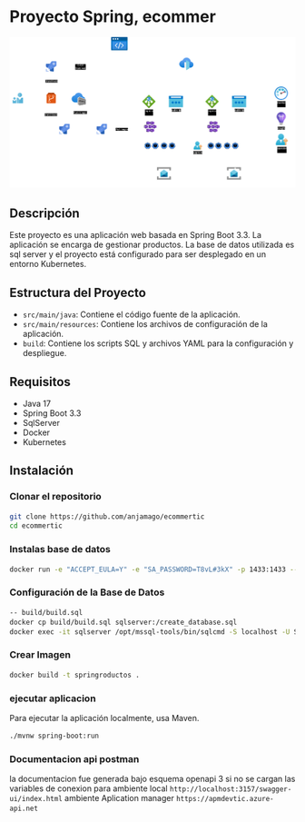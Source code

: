 # Proyecto Spring, ecommer

![Arquitectura](Builders/eco-Page.drawio.png)

## Descripción

Este proyecto es una aplicación web basada en Spring Boot 3.3. La aplicación se encarga de gestionar productos. La base de datos utilizada es sql server y el proyecto está configurado para ser desplegado en un entorno Kubernetes.

## Estructura del Proyecto

- `src/main/java`: Contiene el código fuente de la aplicación.
- `src/main/resources`: Contiene los archivos de configuración de la aplicación.
- `build`: Contiene los scripts SQL y archivos YAML para la configuración y despliegue.

## Requisitos

- Java 17
- Spring Boot 3.3
- SqlServer
- Docker
- Kubernetes

## Instalación

### Clonar el repositorio

```bash
git clone https://github.com/anjamago/ecommertic
cd ecommertic
```

### Instalas base de datos 
```bash
docker run -e "ACCEPT_EULA=Y" -e "SA_PASSWORD=T8vL#3kX" -p 1433:1433 --name sqlserver -d mcr.microsoft.com/mssql/server:2022-latest

```

### Configuración de la Base de Datos
```bash
-- build/build.sql
docker cp build/build.sql sqlserver:/create_database.sql
docker exec -it sqlserver /opt/mssql-tools/bin/sqlcmd -S localhost -U SA -P T8vL#3kX! -i /create_database.sql
```

### Crear Imagen 
```bash
docker build -t springroductos .
```

### ejecutar aplicacion 
Para ejecutar la aplicación localmente, usa Maven.
```bash
./mvnw spring-boot:run
```


### Documentacion api postman
la documentacion fue generada bajo esquema openapi 3 
si no se cargan las variables de conexion 
para ambiente local 
``http://localhost:3157/swagger-ui/index.html``
ambiente Aplication manager
``https://apmdevtic.azure-api.net``